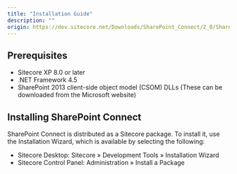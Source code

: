 ```yaml
---
title: "Installation Guide"
description: ""
origin: https://dev.sitecore.net/Downloads/SharePoint_Connect/2_0/SharePoint_Connect_2_1/Installation_Guide
---
```


## Prerequisites

-   Sitecore XP 8.0 or later
-   .NET Framework 4.5
-   SharePoint 2013 client-side object model (CSOM) DLLs (These can be downloaded from the Microsoft website)

## Installing SharePoint Connect

SharePoint Connect is distributed as a Sitecore package. To install it, use the Installation Wizard, which is available by selecting the following:

-   Sitecore Desktop: Sitecore » Development Tools » Installation Wizard
-   Sitecore Control Panel: Administration » Install a Package